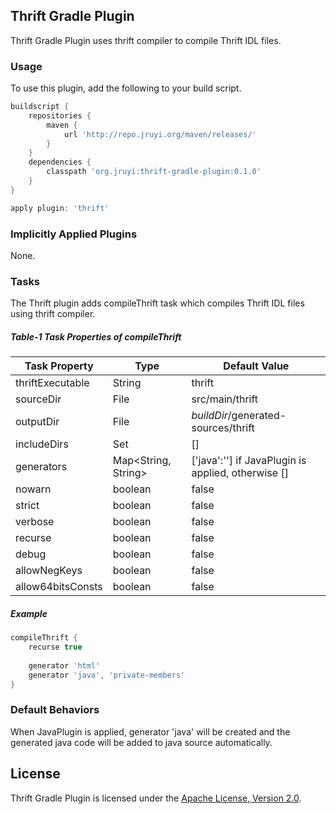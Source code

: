 ## Thrift Gradle Plugin

Thrift Gradle Plugin uses thrift compiler to compile Thrift IDL files.

### Usage
To use this plugin, add the following to your build script.

```groovy
buildscript {
	repositories {
		maven {
			url 'http://repo.jruyi.org/maven/releases/'
		}
	}
	dependencies {
		classpath 'org.jruyi:thrift-gradle-plugin:0.1.0'
	}
}

apply plugin: 'thrift'
```

### Implicitly Applied Plugins

None.

### Tasks

The Thrift plugin adds compileThrift task which compiles Thrift IDL files using thrift compiler.

##### Table-1 Task Properties of compileThrift

Task Property     | Type                | Default Value
------------------|---------------------|---------------------------------------------------
thriftExecutable  | String              | thrift
sourceDir         | File                | src/main/thrift
outputDir         | File                | _buildDir_/generated-sources/thrift
includeDirs       | Set<File>           | []
generators        | Map<String, String> | ['java':''] if JavaPlugin is applied, otherwise []
nowarn            | boolean             | false
strict            | boolean             | false
verbose           | boolean             | false
recurse           | boolean             | false
debug             | boolean             | false
allowNegKeys      | boolean             | false
allow64bitsConsts | boolean             | false

##### Example

```groovy
compileThrift {
	recurse true
	
	generator 'html'
	generator 'java', 'private-members'
}
```

### Default Behaviors

When JavaPlugin is applied, generator 'java' will be created and the generated java code will be added to java source automatically.

## License

Thrift Gradle Plugin is licensed under the [Apache License, Version 2.0](http://www.apache.org/licenses/LICENSE-2.0.html).
